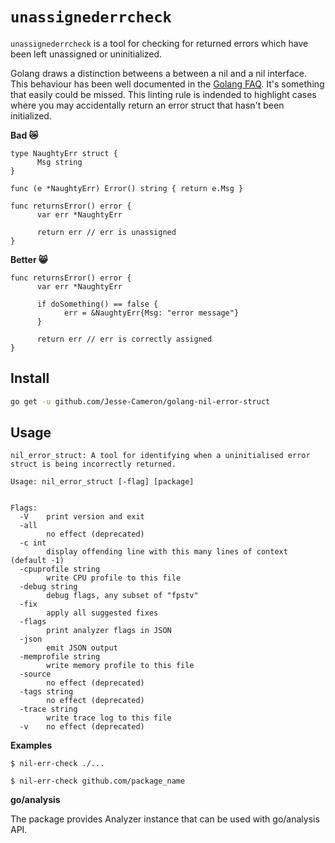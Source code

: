 # `unassignederrcheck`

`unassignederrcheck` is a tool for checking for returned errors which have been left unassigned or uninitialized.

Golang draws a distinction betweens a between a nil and a nil interface. This behaviour has been well documented in the [Golang FAQ](https://golang.org/doc/faq#nil_error). It's something that easily could be missed. This linting rule is indended to highlight cases where you may accidentally return an error struct that hasn't been initialized.

**Bad 😿**

```golang
type NaughtyErr struct {
      Msg string
}

func (e *NaughtyErr) Error() string { return e.Msg }

func returnsError() error {
      var err *NaughtyErr

      return err // err is unassigned
}
```

**Better 😸**

```golang
func returnsError() error {
      var err *NaughtyErr

      if doSomething() == false {
            err = &NaughtyErr{Msg: "error message"}
      }

      return err // err is correctly assigned
}
```

## Install

```bash
go get -u github.com/Jesse-Cameron/golang-nil-error-struct
```

## Usage

```
nil_error_struct: A tool for identifying when a uninitialised error struct is being incorrectly returned.

Usage: nil_error_struct [-flag] [package]


Flags:
  -V    print version and exit
  -all
        no effect (deprecated)
  -c int
        display offending line with this many lines of context (default -1)
  -cpuprofile string
        write CPU profile to this file
  -debug string
        debug flags, any subset of "fpstv"
  -fix
        apply all suggested fixes
  -flags
        print analyzer flags in JSON
  -json
        emit JSON output
  -memprofile string
        write memory profile to this file
  -source
        no effect (deprecated)
  -tags string
        no effect (deprecated)
  -trace string
        write trace log to this file
  -v    no effect (deprecated)
```


**Examples**
```
$ nil-err-check ./...
```

```
$ nil-err-check github.com/package_name
```

**go/analysis**

The package provides Analyzer instance that can be used with go/analysis API.
